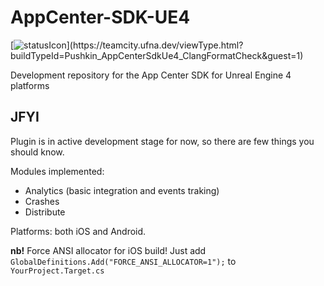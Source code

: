 # AppCenter-SDK-UE4

[![statusIcon](https://teamcity.ufna.dev/app/rest/builds/buildType:(id:Pushkin_AppCenterSdkUe4_ClangFormatCheck)/statusIcon.svg)](https://teamcity.ufna.dev/viewType.html?buildTypeId=Pushkin_AppCenterSdkUe4_ClangFormatCheck&guest=1)

Development repository for the App Center SDK for Unreal Engine 4 platforms

## JFYI

Plugin is in active development stage for now, so there are few things you should know.

Modules implemented:

* Analytics (basic integration and events traking)
* Crashes
* Distribute

Platforms: both iOS and Android.

**nb!** Force ANSI allocator for iOS build! Just add `GlobalDefinitions.Add("FORCE_ANSI_ALLOCATOR=1");` to `YourProject.Target.cs`
